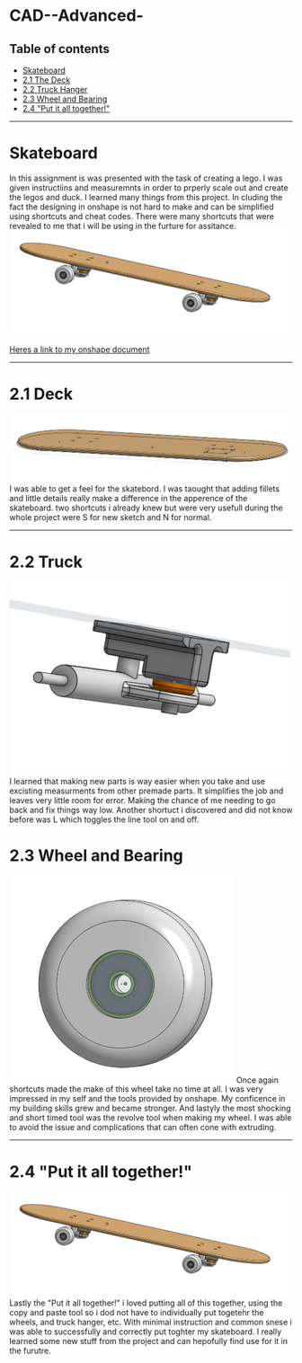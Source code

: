 # CAD--Advanced-

## Table of contents
* [Skateboard](#Skateboard)
* [2.1 The Deck](https://github.com/aniyahmoore28/CAD--Advanced-/blob/main/README.md#21-deck)
* [2.2 Truck Hanger](https://github.com/aniyahmoore28/CAD--Advanced-/blob/main/README.md#22-truck)
* [2.3 Wheel and Bearing](https://github.com/aniyahmoore28/CAD--Advanced-/blob/main/README.md#23-wheel-and-bearing)
* [2.4 "Put it all together!"](https://github.com/aniyahmoore28/CAD--Advanced-/blob/main/README.md#24-put-it-all-together)

---
# Skateboard
In this assignment is was presented with the task of creating a lego. I was given instructiins and measuremnts in order to prperly scale out and create the legos and duck. I learned many things from this project. In cluding the fact the designing in onshape is not hard to make and can be simplified using shortcuts and cheat codes. There were many shortcuts that were revealed to me that i will be using in the furture for assitance. 
<img src="https://github.com/aniyahmoore28/CAD--Advanced-/blob/main/images/finished%20skateboardd.PNG" width="500" />

[Heres a link to my onshape document](https://cvilleschools.onshape.com/documents/bc5f94884a80736529409d00/w/b78a79dbb148b90b3f7d5da8/e/f9d902f147cb365539b6122f?renderMode=0&uiState=61780fef71f7fd1e13587e9f)

---
# 2.1 Deck
<img src="https://github.com/aniyahmoore28/CAD--Advanced-/blob/main/images/skateboard%20deck.PNG" width="500" />
I was able to get a feel for the skatebord. I was taought that adding fillets and little details really make a difference in the apperence of the skateboard. two shortcuts i already knew but were very usefull during the whole project were S for new sketch and N for normal. 

---
# 2.2 Truck
<img src="https://github.com/aniyahmoore28/CAD--Advanced-/blob/main/images/2.2.PNG" width="500" />
I learned that making new parts is way easier when you take and use excisting measurments from other premade parts. It simplifies the job and leaves very little room for error. Making the chance of me needing to go back and fix things way low. Another shortuct i discovered and did not know before was L which toggles the line tool on and off. 

# 2.3 Wheel and Bearing
<img src="https://github.com/aniyahmoore28/CAD--Advanced-/blob/main/images/wheel%20and%20bearing.PNG" width="400" />
Once again shortcuts made the make of this wheel take no time at all. I was very impressed in my self and the tools provided by onshape. My conficence in my building skills grew and became stronger. And lastyly the most shocking and short timed tool was the revolve tool when making my wheel. I was able to avoid the issue and complications that can often cone with extruding.

---
# 2.4 "Put it all together!"
<img src="https://github.com/aniyahmoore28/CAD--Advanced-/blob/main/images/finished%20skateboardd.PNG" width="500" />
Lastly the "Put it all together!" i loved putting all of this together, using the copy and paste tool so i dod not have to individually put togetehr the wheels, and truck hanger, etc. With minimal instruction and common snese i was able to successfully and correctly put toghter my skateboard. I really learned some new stuff from the project and can hepofully find use for it in the furutre. 

